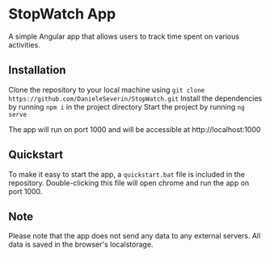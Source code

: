 # StopWatch App

A simple Angular app that allows users to track time spent on various activities.

## Installation

Clone the repository to your local machine using `git clone https://github.com/DanieleSeverin/StopWatch.git`
Install the dependencies by running `npm i` in the project directory
Start the project by running `ng serve`

The app will run on port 1000 and will be accessible at http://localhost:1000

## Quickstart

To make it easy to start the app, a `quickstart.bat` file is included in the repository. Double-clicking this file will open chrome and run the app on port 1000.

## Note

Please note that the app does not send any data to any external servers. All data is saved in the browser's localstorage.

